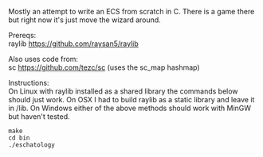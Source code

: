 Mostly an attempt to write an ECS from scratch in C. There is a game there but right now it's just move the wizard around.  

Prereqs:  
raylib https://github.com/raysan5/raylib  

Also uses code from:  
sc https://github.com/tezc/sc (uses the sc_map hashmap)

Instructions:  
On Linux with raylib installed as a shared library the commands below should just work. On OSX I had to build raylib as a static library and 
leave it in /lib. On Windows either of the above methods should work with MinGW but haven't tested.  


```
make  
cd bin  
./eschatology
```